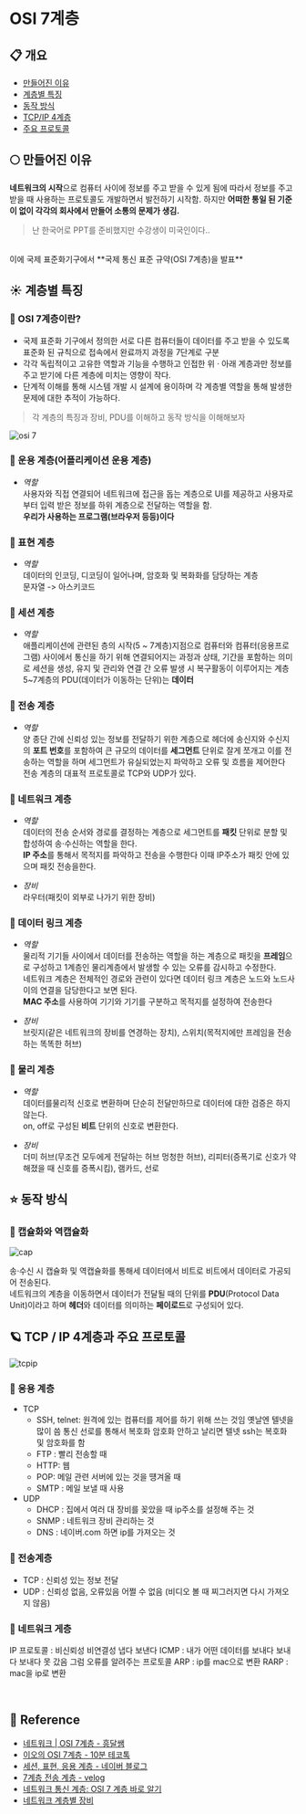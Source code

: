 # OSI 7계층

## 📋 개요

- [만들어진 이유](#1)
- [계층별 특징](#2)
- [동작 방식](#3)
- [TCP/IP 4계층](#4)
- [주요 프로토콜](#5)

<div id="1"></div>

## 🌕 만들어진 이유

**네트워크의 시작**으로 컴퓨터 사이에 정보를 주고 받을 수 있게 됨에 따라서 정보를 주고 받을 때 사용하는 프로토콜도 개발하면서 발전하기 시작함. 하지만 **어떠한 통일 된 기준이 없이 각각의 회사에서 만들어 소통의 문제가 생김.**

> 난 한국어로 PPT를 준비했지만 수강생이 미국인이다..

<br>
이에 국제 표준화기구에서 **국제 통신 표준 규약(OSI 7계층)을 발표**

<div id="2"></div>

## ☀️ 계층별 특징

### 📍 OSI 7계층이란?

- 국제 표준화 기구에서 정의한 서로 다른 컴퓨터들이 데이터를 주고 받을 수 있도록 표준화 된 규칙으로 접속에서 완료까지 과정을 7단계로 구분
- 각각 독립적이고 고유한 역할과 기능을 수행하고 인접한 위 · 아래 계층과만 정보를 주고 받기에 다른 계층에 미치는 영향이 작다.
- 단계적 이해를 통해 시스템 개발 시 설계에 용이하며 각 계층별 역할을 통해 발생한 문제에 대한 추적이 가능하다.

> 각 계층의 특징과 장비, PDU를 이해하고 동작 방식을 이해해보자

![osi 7](https://github.com/kangsinbeom/goorm/assets/83047601/9746a11a-d6a1-42f8-bb90-6dcce239a760)

### 📍 운용 계층(어플리케이션 운용 계층)

- _역할_
  <br>사용자와 직접 연결되어 네트워크에 접근을 돕는 계층으로 UI를 제공하고 사용자로 부터 입력 받은 정보를 하위 계층으로 전달하는 역할을 함.
  <br>**우리가 사용하는 프로그램(브라우저 등등)이다**

### 📍 표현 계층

- _역할_
  <br>데이터의 인코딩, 디코딩이 일어나며, 암호화 및 복화화를 담당하는 계층
  <br>문자열 -> 아스키코드

### 📍 세션 계층

- _역할_
  <br>애플리케이션에 관련된 층의 시작(5 ~ 7계층)지점으로 컴퓨터와 컴퓨터(응용프로그램) 사이에서 통신을 하기 위해 연결되어지는 과정과 상태, 기간을 포함하는 의미로 세션을 생성, 유지 및 관리와 연결 간 오류 발생 시 복구활동이 이루어지는 계층
  <br>5~7계층의 PDU(데이터가 이동하는 단위)는 **데이터**

### 📍 전송 계층

- _역할_
  <br>양 종단 간에 신뢰성 있는 정보를 전달하기 위한 계층으로 헤더에 송신지와 수신지의 **포트 번호**를 포함하여 큰 규모의 데이터를 **세그먼트** 단위로 잘게 쪼개고 이를 전송하는 역할을 하며 세그먼트가 유실되었는지 파악하고 오류 및 흐름을 제어한다
  <br>전송 계층의 대표적 프로토콜로 TCP와 UDP가 있다.

### 📍 네트워크 계층

- _역할_
  <br>데이터의 전송 순서와 경로를 결정하는 계층으로 세그먼트를 **패킷** 단위로 분할 및 합성하여 송·수신하는 역할을 한다.
  <br>**IP 주소**를 통해서 목적지를 파악하고 전송을 수행한다 이때 IP주소가 패킷 안에 있으며 패킷 전송을한다.

- _장비_
  <br>라우터(패킷이 외부로 나가기 위한 장비)

### 📍 데이터 링크 계층

- _역할_
  <br>물리적 기기들 사이에서 데이터를 전송하는 역할을 하는 계층으로 패킷을 **프레임**으로 구성하고 1계층인 물리계층에서 발생할 수 있는 오류를 감시하고 수정한다.
  <br>네트워크 계층은 전체적인 경로와 관련이 있다면 데이터 링크 계층은 노드와 노드사이의 연결을 담당한다고 보면 된다.
  <br>**MAC 주소**를 사용하여 기기와 기기를 구분하고 목적지를 설정하여 전송한다

- _장비_
  <br>브릿지(같은 네트워크의 장비를 연경하는 장치), 스위치(목적지에만 프레임을 전송하는 똑똑한 허브)

### 📍 물리 계층

- _역할_
  <br>데이터를물리적 신호로 변환하며 단순히 전달만하므로 데이터에 대한 검증은 하지 않는다.
  <br>on, off로 구성된 **비트** 단위의 신호로 변환한다.

- _장비_
  <br>더미 허브(무조건 모두에게 전달하는 허브 멍청한 허브), 리피터(증폭기로 신호가 약해졌을 때 신호를 증폭시킴), 램카드, 선로

<div id="3"></div>

## ⭐️ 동작 방식

### 📍 캡슐화와 역캡슐화

![cap](https://github.com/kangsinbeom/goorm/assets/83047601/59b47044-8a15-40d1-ba1f-603979eda26e)

송·수신 시 캡슐화 및 역캡슐화를 통해세 데이터에서 비트로 비트에서 데이터로 가공되어 전송된다.
<br>네트워크의 계층을 이동하면서 데이터가 전달될 때의 단위를 **PDU**(Protocol Data Unit)이라고 하며 **헤더**와 데이터를 의미하는 **페이로드**로 구성되어 있다.

<div id="4"></div>

## 🪐 TCP / IP 4계층과 주요 프로토콜

![tcpip](https://github.com/kangsinbeom/goorm/assets/83047601/c04979d1-1bc3-4cd2-8dc8-613598856213)

### 📍 응용 계층

- TCP
  - SSH, telnet: 원격에 있는 컴퓨터를 제어를 하기 위해 쓰는 것임 옛날엔 텔넷을 많이 씀 통신 선로를 통해서 복호화 암호화 안하고 날리면 텔넷 ssh는 복호화 및 암호화를 함
  - FTP : 빨리 전송할 때
  - HTTP: 웹
  - POP: 메일 관련 서버에 있는 것을 떙겨올 때
  - SMTP : 메일 보낼 때 사용
- UDP
  - DHCP : 집에서 여러 대 장비를 꽂았을 때 ip주소를 설정해 주는 것
  - SNMP : 네트워크 장비 관리하는 것
  - DNS : 네이버.com 하면 ip를 가져오는 것

### 📍 전송계층

- TCP : 신뢰성 있는 정보 전달
- UDP : 신뢰성 없음, 오류있음 어쩔 수 없음 (비디오 볼 때 찌그러지면 다시 가져오지 않음)

### 📍 네트워크 게층

IP 프로토콜 : 비신뢰성 비연결성 냅다 보낸다
ICMP : 내가 어떤 데이터를 보내다 보내다 보내다 못 갔음 그럼 오류를 알려주는 프로토콜
ARP : ip를 mac으로 변환
RARP : mac을 ip로 변환

<br>

## 📌 Reference

- [네트워크 | OSI 7계층 - 흥달쌤](https://www.youtube.com/watch?v=w903b3QLkrQ)
- [이오의 OSI 7계층 - 10분 테코톡](https://www.youtube.com/watch?v=wuOzMvNEzAg)
- [세션, 표현, 응용 계층 - 네이버 블로그](https://m.blog.naver.com/PostView.naver?isHttpsRedirect=true&blogId=ttochid1&logNo=10037450926)
- [7계층 전송 계층 - velog](https://velog.io/@pjh612/OSI-7%EA%B3%84%EC%B8%B5-%EC%A0%84%EC%86%A1-%EA%B3%84%EC%B8%B5)
- [네트워크 통신 계층: OSI 7 계층 바로 알기](https://www.sharedit.co.kr/posts/7482)
- [네트워크 계층별 장비](https://the-cloud.tistory.com/39)
